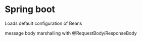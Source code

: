 Spring boot
===========

Loads default configuration of Beans

message body marshalling with @RequestBody/ResponseBody